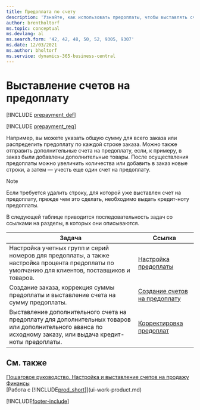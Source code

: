 ```yaml
---
title: Предоплата по счету
description: 'Узнайте, как использовать предоплаты, чтобы выставлять счета и собирать необходимые авансы от клиентов и переводить авансы поставщикам в Business Central.'
author: brentholtorf
ms.topic: conceptual
ms.devlang: al
ms.search.form: '42, 42, 48, 50, 52, 9305, 9307'
ms.date: 12/03/2021
ms.author: bholtorf
ms.service: dynamics-365-business-central
---
```

# <a name="invoicing-prepayments"></a>Выставление счетов на предоплату

[!INCLUDE [prepayment_def](includes/prepayment_def.md)]

[!INCLUDE [prepayment_req](includes/prepayment_req.md)]

Например, вы можете указать общую сумму для всего заказа или распределить предоплату по каждой строке заказа. Можно также отправить дополнительные счета на предоплату, если, к примеру, в заказ были добавлены дополнительные товары. После осуществления предоплаты можно увеличить количества или добавить в заказ новые строки, а затем — учесть еще один счет на предоплату.  

> [!NOTE]
> Если требуется удалить строку, для которой уже выставлен счет на предоплату, прежде чем это сделать, необходимо выдать кредит-ноту предоплаты.

В следующей таблице приводится последовательность задач со ссылками на разделы, в которых они описываются.

|**Задача**|**Ссылка**|  
|------------|-------------|  
|Настройка учетных групп и серий номеров для предоплаты, а также настройка процента предоплаты по умолчанию для клиентов, поставщиков и товаров.|[Настройка предоплаты](finance-set-up-prepayments.md)|
|Создание заказа, коррекция суммы предоплаты и выставление счета на сумму предоплаты.|[Создание счетов на предоплату](finance-how-to-create-prepayment-invoices.md)|  
|Выставление дополнительного счета на предоплату для дополнительных товаров или дополнительного аванса по исходному заказу, или выдача кредит-ноты предоплаты.|[Корректировка предоплат](finance-how-to-correct-prepayments.md)|  

## <a name="see-also"></a>См. также

[Пошаговое руководство. Настройка и выставление счетов на продажу](walkthrough-setting-up-and-invoicing-sales-prepayments.md)  
[Финансы](finance.md)  
[Работа с [!INCLUDE[prod_short](includes/prod_short.md)]](ui-work-product.md)  


[!INCLUDE[footer-include](includes/footer-banner.md)]
